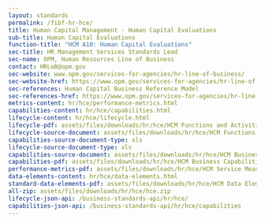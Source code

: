 ```yaml
---
layout: standards
permalink: /fibf-hr-hce/
title: Human Capital Management - Human Capital Evaluations
sub-title: Human Capital Evaluations
function-title: "HCM A10: Human Capital Evaluations"
sec-title: HR Management Services Standards Lead
sec-name: OPM, Human Resources Line of Business
contact: HRLoB@opm.gov
sec-website: www.opm.gov/services-for-agencies/hr-line-of-business/
sec-website-href: https://www.opm.gov/services-for-agencies/hr-line-of-business/
sec-references: Human Capital Business Reference Model
sec-references-href: https://www.opm.gov/services-for-agencies/hr-line-of-business/hc-business-reference-model/
metrics-content: hr/hce/performance-metrics.html
capabilities-content: hr/hce/capabilities.html
lifecycle-content: hr/hce/lifecycle.html
lifecycle-pdf: assets/files/downloads/hr/hce/HCM Functions and Activities_A10 (Agency Human Capital Evaluation).xlsx
lifecycle-source-document: assets/files/downloads/hr/hce/HCM Functions and Activities_A10 (Agency Human Capital Evaluation).xlsx
capabilities-source-document-type: xls
lifecycle-source-document-type: xls
capabilities-source-document: assets/files/downloads/hr/hce/HCM Business Capabilities_A10 (Agency Human Capital Evaluation).xlsx
capabilities-pdf: assets/files/downloads/hr/hce/HCM Business Capabilities_A10 (Agency Human Capital Evaluation).xlsx
performance-metrics-pdf: assets/files/downloads/hr/hce/HCM Service Measures_A10 (Agency Human Capital Evaluation).xlsx
data-elements-content: hr/hce/data-elements.html
standard-data-elements-pdf: assets/files/downloads/hr/hce/HCM Data Elements_A10 (Agency Human Capital Evaluation).xlsx
all-zip: assets/files/downloads/hr/hce/hce.zip
lifecycle-json-api: /business-standards-api/hr/hce/
capabilities-json-api: /business-standards-api/hr/hce/capabilities
---
```

